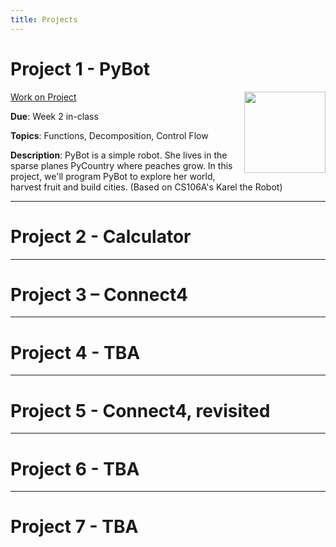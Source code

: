 ```yaml
---
title: Projects
---
```



# Project 1 - PyBot
<img class="bio-pic" align="right" width="130" height="130" src="figures/projects/project1.png">

[Work on Project](https://geoffreyangus.github.io/cs106r/projects/project1)

**Due**: Week 2 in-class

**Topics**: Functions, Decomposition, Control Flow

**Description**: PyBot is a simple robot. She lives in the sparse planes PyCountry where peaches grow. In this project, we'll program PyBot to explore her world, harvest fruit and build cities.  (Based on CS106A's Karel the Robot)

---

# Project 2 - Calculator 


---

# Project 3 – Connect4

---

# Project 4 - TBA 

---

# Project 5 - Connect4, revisited 

---

# Project 6 - TBA

---

# Project 7 - TBA


